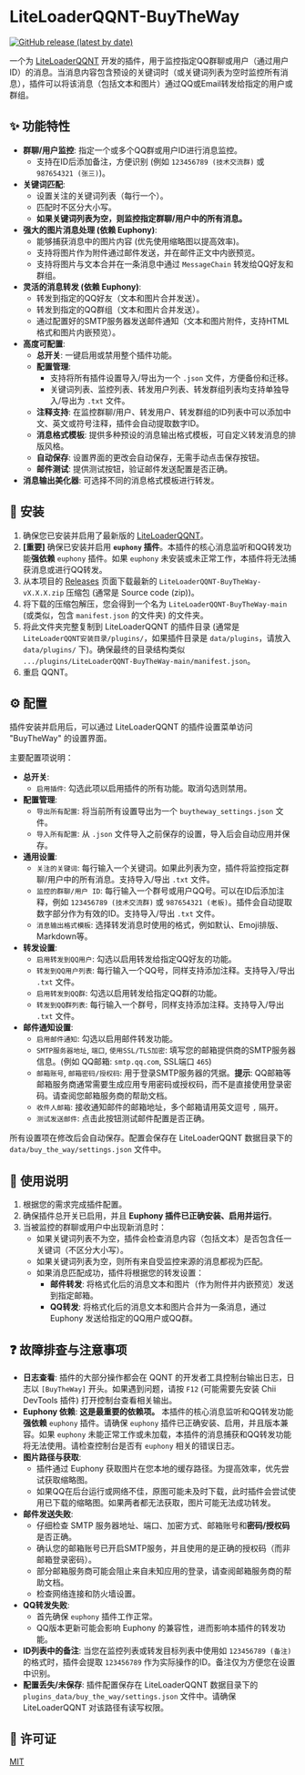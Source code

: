 # LiteLoaderQQNT-BuyTheWay

[![GitHub release (latest by date)](https://img.shields.io/github/v/release/buynonsense/LiteLoaderQQNT-BuyTheWay?style=flat-square)](https://github.com/buynonsense/LiteLoaderQQNT-BuyTheWay/releases/latest)

一个为 [LiteLoaderQQNT](https://github.com/LiteLoaderQQNT/LiteLoaderQQNT) 开发的插件，用于监控指定QQ群聊或用户（通过用户ID）的消息。当消息内容包含预设的关键词时（或关键词列表为空时监控所有消息），插件可以将该消息（包括文本和图片）通过QQ或Email转发给指定的用户或群组。

## ✨ 功能特性

*   **群聊/用户监控**: 指定一个或多个QQ群或用户ID进行消息监控。
    *   支持在ID后添加备注，方便识别 (例如 `123456789 (技术交流群)` 或 `987654321 (张三)`)。
*   **关键词匹配**:
    *   设置关注的关键词列表（每行一个）。
    *   匹配时不区分大小写。
    *   **如果关键词列表为空，则监控指定群聊/用户中的所有消息。**
*   **强大的图片消息处理 (依赖 Euphony)**:
    *   能够捕获消息中的图片内容 (优先使用缩略图以提高效率)。
    *   支持将图片作为附件通过邮件发送，并在邮件正文中内嵌预览。
    *   支持将图片与文本合并在一条消息中通过 `MessageChain` 转发给QQ好友和群组。
*   **灵活的消息转发 (依赖 Euphony)**:
    *   转发到指定的QQ好友（文本和图片合并发送）。
    *   转发到指定的QQ群组（文本和图片合并发送）。
    *   通过配置好的SMTP服务器发送邮件通知（文本和图片附件，支持HTML格式和图片内嵌预览）。
*   **高度可配置**:
    *   **总开关**: 一键启用或禁用整个插件功能。
    *   **配置管理**:
        *   支持将所有插件设置导入/导出为一个 `.json` 文件，方便备份和迁移。
        *   关键词列表、监控列表、转发用户列表、转发群组列表均支持单独导入/导出为 `.txt` 文件。
    *   **注释支持**: 在监控群聊/用户、转发用户、转发群组的ID列表中可以添加中文、英文或符号注释，插件会自动提取数字ID。
    *   **消息格式模板**: 提供多种预设的消息输出格式模板，可自定义转发消息的排版风格。
    *   **自动保存**: 设置界面的更改会自动保存，无需手动点击保存按钮。
    *   **邮件测试**: 提供测试按钮，验证邮件发送配置是否正确。
*   **消息输出美化器**: 可选择不同的消息格式模板进行转发。

## 🚀 安装

1.  确保您已安装并启用了最新版的 [LiteLoaderQQNT](https://github.com/LiteLoaderQQNT/LiteLoaderQQNT)。
2.  **[重要]** 确保已安装并启用 **`euphony` 插件**。本插件的核心消息监听和QQ转发功能**强依赖** `euphony` 插件。如果 `euphony` 未安装或未正常工作，本插件将无法捕获消息或进行QQ转发。
3.  从本项目的 [Releases](https://github.com/Buynonsense/LiteLoaderQQNT-BuyTheWay/releases) 页面下载最新的 `LiteLoaderQQNT-BuyTheWay-vX.X.X.zip` 压缩包 (通常是 Source code (zip))。
4.  将下载的压缩包解压，您会得到一个名为 `LiteLoaderQQNT-BuyTheWay-main` (或类似，包含 `manifest.json` 的文件夹) 的文件夹。
5.  将此文件夹完整复制到 LiteLoaderQQNT 的插件目录 (通常是 `LiteLoaderQQNT安装目录/plugins/`，如果插件目录是 `data/plugins`，请放入 `data/plugins/` 下)。确保最终的目录结构类似 `.../plugins/LiteLoaderQQNT-BuyTheWay-main/manifest.json`。
6.  重启 QQNT。

## ⚙️ 配置

插件安装并启用后，可以通过 LiteLoaderQQNT 的插件设置菜单访问 "BuyTheWay" 的设置界面。

主要配置项说明：

*   **总开关**:
    *   `启用插件`: 勾选此项以启用插件的所有功能。取消勾选则禁用。
*   **配置管理**:
    *   `导出所有配置`: 将当前所有设置导出为一个 `buytheway_settings.json` 文件。
    *   `导入所有配置`: 从 `.json` 文件导入之前保存的设置，导入后会自动应用并保存。
*   **通用设置**:
    *   `关注的关键词`: 每行输入一个关键词。如果此列表为空，插件将监控指定群聊/用户中的所有消息。支持导入/导出 `.txt` 文件。
    *   `监控的群聊/用户 ID`: 每行输入一个群号或用户QQ号。可以在ID后添加注释，例如 `123456789 (技术交流群)` 或 `987654321 (老板)`。插件会自动提取数字部分作为有效的ID。支持导入/导出 `.txt` 文件。
    *   `消息输出格式模板`: 选择转发消息时使用的格式，例如默认、Emoji排版、Markdown等。
*   **转发设置**:
    *   `启用转发到QQ用户`: 勾选以启用转发给指定QQ好友的功能。
    *   `转发到QQ用户列表`: 每行输入一个QQ号，同样支持添加注释。支持导入/导出 `.txt` 文件。
    *   `启用转发到QQ群`: 勾选以启用转发给指定QQ群的功能。
    *   `转发到QQ群列表`: 每行输入一个群号，同样支持添加注释。支持导入/导出 `.txt` 文件。
*   **邮件通知设置**:
    *   `启用邮件通知`: 勾选以启用邮件转发功能。
    *   `SMTP服务器地址`, `端口`, `使用SSL/TLS加密`: 填写您的邮箱提供商的SMTP服务器信息。(例如 QQ邮箱: `smtp.qq.com`, SSL端口 `465`)
    *   `邮箱账号`, `邮箱密码/授权码`: 用于登录SMTP服务器的凭据。**提示**: QQ邮箱等邮箱服务商通常需要生成应用专用密码或授权码，而不是直接使用登录密码。请查阅您邮箱服务商的帮助文档。
    *   `收件人邮箱`: 接收通知邮件的邮箱地址，多个邮箱请用英文逗号 `,` 隔开。
    *   `测试发送邮件`: 点击此按钮测试邮件配置是否正确。

所有设置项在修改后会自动保存。配置会保存在 LiteLoaderQQNT 数据目录下的 `data/buy_the_way/settings.json` 文件中。

## 📝 使用说明

1.  根据您的需求完成插件配置。
2.  确保插件总开关已启用，并且 **Euphony 插件已正确安装、启用并运行**。
3.  当被监控的群聊或用户中出现新消息时：
    *   如果关键词列表不为空，插件会检查消息内容（包括文本）是否包含任一关键词（不区分大小写）。
    *   如果关键词列表为空，则所有来自受监控来源的消息都视为匹配。
    *   如果消息匹配成功，插件将根据您的转发设置：
        *   **邮件转发**: 将格式化后的消息文本和图片（作为附件并内嵌预览）发送到指定邮箱。
        *   **QQ转发**: 将格式化后的消息文本和图片合并为一条消息，通过 Euphony 发送给指定的QQ用户或QQ群。

## ❓ 故障排查与注意事项

*   **日志查看**: 插件的大部分操作都会在 QQNT 的开发者工具控制台输出日志，日志以 `[BuyTheWay]` 开头。如果遇到问题，请按 `F12` (可能需要先安装 Chii DevTools 插件) 打开控制台查看相关输出。
*   **Euphony 依赖**: **这是最重要的依赖项。** 本插件的核心消息监听和QQ转发功能**强依赖** `euphony` 插件。请确保 `euphony` 插件已正确安装、启用，并且版本兼容。如果 `euphony` 未能正常工作或未加载，本插件的消息捕获和QQ转发功能将无法使用。请检查控制台是否有 `euphony` 相关的错误日志。
*   **图片路径与获取**:
    *   插件通过 Euphony 获取图片在您本地的缓存路径。为提高效率，优先尝试获取缩略图。
    *   如果QQ在后台运行或网络不佳，原图可能未及时下载，此时插件会尝试使用已下载的缩略图。如果两者都无法获取，图片可能无法成功转发。
*   **邮件发送失败**:
    *   仔细检查 SMTP 服务器地址、端口、加密方式、邮箱账号和**密码/授权码**是否正确。
    *   确认您的邮箱账号已开启SMTP服务，并且使用的是正确的授权码（而非邮箱登录密码）。
    *   部分邮箱服务商可能会阻止来自未知应用的登录，请查阅邮箱服务商的帮助文档。
    *   检查网络连接和防火墙设置。
*   **QQ转发失败**:
    *   首先确保 `euphony` 插件工作正常。
    *   QQ版本更新可能会影响 Euphony 的兼容性，进而影响本插件的转发功能。
*   **ID列表中的备注**: 当您在监控列表或转发目标列表中使用如 `123456789 (备注)` 的格式时，插件会提取 `123456789` 作为实际操作的ID。备注仅为方便您在设置中识别。
*   **配置丢失/未保存**: 插件配置保存在 LiteLoaderQQNT 数据目录下的 `plugins_data/buy_the_way/settings.json` 文件中。请确保 LiteLoaderQQNT 对该路径有读写权限。

## 📄 许可证

[MIT](./LICENSE)